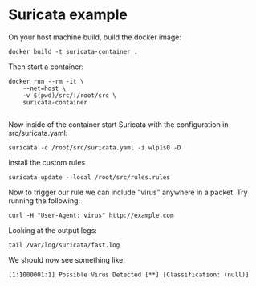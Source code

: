 # Suricata example
On your host machine build, build the docker image:
```
docker build -t suricata-container .
```

Then start a container:
```
docker run --rm -it \
    --net=host \
    -v $(pwd)/src/:/root/src \
    suricata-container


```

Now inside of the container start Suricata with the configuration in src/suricata.yaml:
```
suricata -c /root/src/suricata.yaml -i wlp1s0 -D
```
Install the custom rules 
```
suricata-update --local /root/src/rules.rules
```

Now to trigger our rule we can include "virus" anywhere in a packet. Try running the following:
```
curl -H "User-Agent: virus" http://example.com
```
Looking at the output logs:
```
tail /var/log/suricata/fast.log
```

We should now see something like:

```
[1:1000001:1] Possible Virus Detected [**] [Classification: (null)]
```
